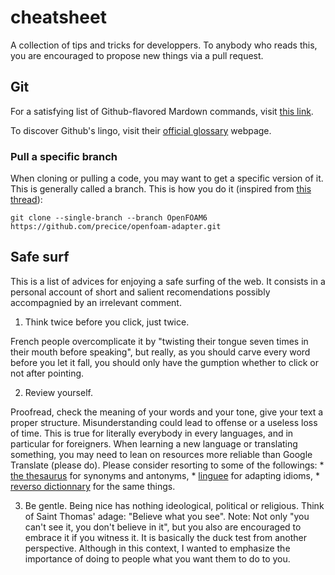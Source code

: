# cheatsheet
A collection of tips and tricks for developpers.
To anybody who reads this, you are encouraged to propose new things via a pull request.

## Git
For a satisfying list of Github-flavored Mardown commands, visit [this link](https://github.com/adam-p/markdown-here/wiki/Markdown-Cheatsheet).

To discover Github's lingo, visit their [official glossary](https://docs.github.com/en/github/getting-started-with-github/github-glossary) webpage.

### Pull a specific branch
When cloning or pulling a code, you may want to get a specific version of it. This is generally called a branch. This is how you do it (inspired from [this thread](https://precice.discourse.group/t/installation-of-precice-v2-and-its-openfoam-adapter/171/7)):

```
git clone --single-branch --branch OpenFOAM6 https://github.com/precice/openfoam-adapter.git
```

## Safe surf
This is a list of advices for enjoying a safe surfing of the web. It consists in a personal account of short and salient recomendations possibly accompagnied by an irrelevant comment.

1. Think twice before you click, just twice.

French people overcomplicate it by "twisting their tongue seven times in their mouth before speaking", but really, as you should carve every word before you let it fall, you should only have the gumption whether to click or not after pointing. 

2. Review yourself.

Proofread, check the meaning of your words and your tone, give your text a proper structure. Misunderstanding could lead to offense or a useless loss of time. This is true for literally everybody in every languages, and in particular for foreigners. When learning a new language or translating something, you may need to lean on resources more reliable than Google Translate (please do). Please consider resorting to some of the followings:
    * [the thesaurus](https://www.thesaurus.com/) for synonyms and antonyms,
    * [linguee](https://www.linguee.com/) for adapting idioms,
    * [reverso dictionnary](https://dictionary.reverso.net/) for the same things. 

3. Be gentle.
Being nice has nothing ideological, political or religious. Think of Saint Thomas' adage: "Believe what you see". Note: Not only "you can't see it, you don't believe in it", but you also are encouraged to embrace it if you witness it. It is basically the duck test from another perspective. Although in this context, I wanted to emphasize the importance of doing to people what you want them to do to you.
